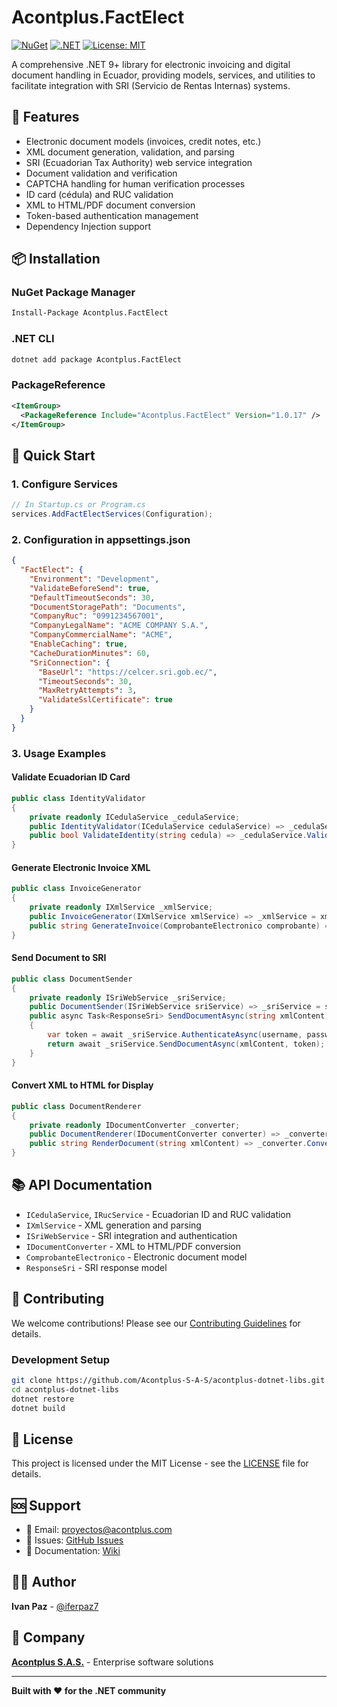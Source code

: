 ﻿# Acontplus.FactElect

[![NuGet](https://img.shields.io/nuget/v/Acontplus.FactElect.svg)](https://www.nuget.org/packages/Acontplus.FactElect)
[![.NET](https://img.shields.io/badge/.NET-9.0-blue.svg)](https://dotnet.microsoft.com/download/dotnet/9.0)
[![License: MIT](https://img.shields.io/badge/License-MIT-yellow.svg)](https://opensource.org/licenses/MIT)

A comprehensive .NET 9+ library for electronic invoicing and digital document handling in Ecuador, providing models, services, and utilities to facilitate integration with SRI (Servicio de Rentas Internas) systems.

## 🚀 Features

- Electronic document models (invoices, credit notes, etc.)
- XML document generation, validation, and parsing
- SRI (Ecuadorian Tax Authority) web service integration
- Document validation and verification
- CAPTCHA handling for human verification processes
- ID card (cédula) and RUC validation
- XML to HTML/PDF document conversion
- Token-based authentication management
- Dependency Injection support

## 📦 Installation

### NuGet Package Manager
```bash
Install-Package Acontplus.FactElect
```

### .NET CLI
```bash
dotnet add package Acontplus.FactElect
```

### PackageReference
```xml
<ItemGroup>
  <PackageReference Include="Acontplus.FactElect" Version="1.0.17" />
</ItemGroup>
```

## 🎯 Quick Start

### 1. Configure Services
```csharp
// In Startup.cs or Program.cs
services.AddFactElectServices(Configuration);
```

### 2. Configuration in appsettings.json
```json
{
  "FactElect": {
    "Environment": "Development",
    "ValidateBeforeSend": true,
    "DefaultTimeoutSeconds": 30,
    "DocumentStoragePath": "Documents",
    "CompanyRuc": "0991234567001",
    "CompanyLegalName": "ACME COMPANY S.A.",
    "CompanyCommercialName": "ACME",
    "EnableCaching": true,
    "CacheDurationMinutes": 60,
    "SriConnection": {
      "BaseUrl": "https://celcer.sri.gob.ec/",
      "TimeoutSeconds": 30,
      "MaxRetryAttempts": 3,
      "ValidateSslCertificate": true
    }
  }
}
```

### 3. Usage Examples

#### Validate Ecuadorian ID Card
```csharp
public class IdentityValidator
{
    private readonly ICedulaService _cedulaService;
    public IdentityValidator(ICedulaService cedulaService) => _cedulaService = cedulaService;
    public bool ValidateIdentity(string cedula) => _cedulaService.ValidateCedula(cedula);
}
```

#### Generate Electronic Invoice XML
```csharp
public class InvoiceGenerator
{
    private readonly IXmlService _xmlService;
    public InvoiceGenerator(IXmlService xmlService) => _xmlService = xmlService;
    public string GenerateInvoice(ComprobanteElectronico comprobante) => _xmlService.GenerateInvoiceXml(comprobante);
}
```

#### Send Document to SRI
```csharp
public class DocumentSender
{
    private readonly ISriWebService _sriService;
    public DocumentSender(ISriWebService sriService) => _sriService = sriService;
    public async Task<ResponseSri> SendDocumentAsync(string xmlContent, string username, string password)
    {
        var token = await _sriService.AuthenticateAsync(username, password);
        return await _sriService.SendDocumentAsync(xmlContent, token);
    }
}
```

#### Convert XML to HTML for Display
```csharp
public class DocumentRenderer
{
    private readonly IDocumentConverter _converter;
    public DocumentRenderer(IDocumentConverter converter) => _converter = converter;
    public string RenderDocument(string xmlContent) => _converter.ConvertToHtml(xmlContent);
}
```

## 📚 API Documentation

- `ICedulaService`, `IRucService` - Ecuadorian ID and RUC validation
- `IXmlService` - XML generation and parsing
- `ISriWebService` - SRI integration and authentication
- `IDocumentConverter` - XML to HTML/PDF conversion
- `ComprobanteElectronico` - Electronic document model
- `ResponseSri` - SRI response model

## 🤝 Contributing

We welcome contributions! Please see our [Contributing Guidelines](CONTRIBUTING.md) for details.

### Development Setup
```bash
git clone https://github.com/Acontplus-S-A-S/acontplus-dotnet-libs.git
cd acontplus-dotnet-libs
dotnet restore
dotnet build
```

## 📄 License

This project is licensed under the MIT License - see the [LICENSE](LICENSE) file for details.

## 🆘 Support

- 📧 Email: proyectos@acontplus.com
- 🐛 Issues: [GitHub Issues](https://github.com/Acontplus-S-A-S/acontplus-dotnet-libs/issues)
- 📖 Documentation: [Wiki](https://github.com/Acontplus-S-A-S/acontplus-dotnet-libs/wiki)

## 👨‍💻 Author

**Ivan Paz** - [@iferpaz7](https://linktr.ee/iferpaz7)

## 🏢 Company

**[Acontplus S.A.S.](https://acontplus.com.ec)** - Enterprise software solutions

---

**Built with ❤️ for the .NET community**